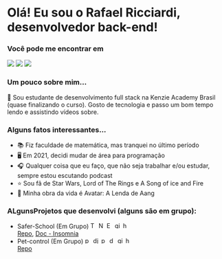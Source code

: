 # Olá! Eu sou o Rafael Ricciardi, desenvolvedor back-end!

### Você pode me encontrar em

<div>
  <a href="https://github.com/ricciardi305"><img src="https://img.shields.io/badge/GitHub-100000?style=for-the-badge&logo=github&logoColor=white"/></a>
  <a href="mailto:ricciardi.rafael1997@gmail.com"><img src="https://img.shields.io/badge/Gmail-D14836?style=for-the-badge&logo=gmail&logoColor=white"/></a>
  <a href="https://www.linkedin.com/in/rafaelricciardi/"><img src="https://img.shields.io/badge/LinkedIn-0077B5?style=for-the-badge&logo=linkedin&logoColor=white"/></a>
</div>

### Um pouco sobre mim...
🔰 Sou estudante de desenvolvimento full stack na Kenzie Academy Brasil (quase finalizando o curso). Gosto de tecnologia e passo um bom tempo lendo e assistindo vídeos sobre.
<br>
### Alguns fatos interessantes...
  * 📚 Fiz faculdade de matemática, mas tranquei no último período
  * 🖥️ Em 2021, decidi mudar de área para programação
  * 🎧 Qualquer coisa que eu faço, que não seja trabalhar e/ou estudar, sempre estou escutando podcast
  * ⭐ Sou fã de Star Wars, Lord of The Rings e A Song of ice and Fire
  * 💨 Minha obra da vida é Avatar: A Lenda de Aang

### ALgunsProjetos que desenvolvi (alguns são em grupo):
  * Safer-School (Em Grupo)
            <img width="15" heigth="15" alt="Typescript" src="https://cdn.jsdelivr.net/gh/devicons/devicon/icons/typescript/typescript-original.svg" />
            <img width="15" heigth="15" alt="NodeJS" src="https://cdn.jsdelivr.net/gh/devicons/devicon/icons/nodejs/nodejs-original.svg" />
            <img width="15" heigth="15" alt="ExpressJS" src="https://cdn.jsdelivr.net/gh/devicons/devicon/icons/express/express-original.svg" />
            <img width="15" heigth="15" alt="git" src="https://cdn.jsdelivr.net/gh/devicons/devicon/icons/git/git-original.svg" />
            <img width="15" heigth="15" alt="heroku" src="https://cdn.jsdelivr.net/gh/devicons/devicon/icons/heroku/heroku-original.svg" />
          <br>
  [Repo](https://github.com/victor-sagulo/safer-school), [Doc - Insomnia](https://victor-sagulo.github.io/safer-school/)
  * Pet-control (Em Grupo)
            <img width="15" heigth="15" alt="python" src="https://cdn.jsdelivr.net/gh/devicons/devicon/icons/python/python-original.svg"/>
            <img width="15" heigth="15" alt="django" src="https://cdn.jsdelivr.net/gh/devicons/devicon/icons/django/django-plain.svg" />
            <img width="15" heigth="15" alt="postgre" src="https://cdn.jsdelivr.net/gh/devicons/devicon/icons/postgresql/postgresql-original.svg" />
            <img width="15" heigth="15" alt="docker" src="https://cdn.jsdelivr.net/gh/devicons/devicon/icons/docker/docker-original.svg" />
            <img width="15" heigth="15" alt="git" src="https://cdn.jsdelivr.net/gh/devicons/devicon/icons/git/git-original.svg" />
            <img width="15" heigth="15" alt="heroku" src="https://cdn.jsdelivr.net/gh/devicons/devicon/icons/heroku/heroku-original.svg" />
          <br>
  [Repo](https://github.com/pet-ctrl-m5/pet-ctrl)
          
          
          



<!-- <div style="display: inline_block" align="center"><br><br>
  <img align="center" alt="ricci-python" height="60" width="60" src="https://cdn.jsdelivr.net/gh/devicons/devicon/icons/python/python-original-wordmark.svg"/>
  <img align="center" alt="ricci-django" height="60" width="60" src="https://cdn.jsdelivr.net/gh/devicons/devicon/icons/django/django-plain.svg"/>
  <img align="center" alt="ricci-JS" height="60" width="60" src="https://cdn.jsdelivr.net/gh/devicons/devicon/icons/javascript/javascript-original.svg"/>
  <img align="center" alt="ricci-TS" height="60" width="60" src="https://cdn.jsdelivr.net/gh/devicons/devicon/icons/typescript/typescript-original.svg"/>
  <img align="center" alt="ricci-node" height="60" width="60" src="https://cdn.jsdelivr.net/gh/devicons/devicon/icons/nodejs/nodejs-original.svg"/>
  <img align="center" alt="ricci-docker" height="60" width="60" src="https://cdn.jsdelivr.net/gh/devicons/devicon/icons/docker/docker-original.svg"/>
</div>
<br>
<div align="center">
  <img  src="https://github-readme-stats.vercel.app/api?username=ricciardi305&count_private=true&show_icons=true&theme=nord"/>
  <img  src="https://github-readme-stats.vercel.app/api/top-langs?username=ricciardi305&langs_count=8&layout=compact&theme=nord"/>
</div> -->
